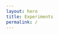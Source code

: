 ```yaml
---
layout: hero
title: Experiments
permalink: /
---
```


<div class="container">
<section class="row main-section">
    <div id="App"></div>
</section>
</div>

<script src="/assets/javascripts/app.js"></script>